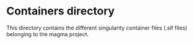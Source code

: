 # Containers directory

This directory contains the different singularity container files (.sif files) belonging to the magma project.
